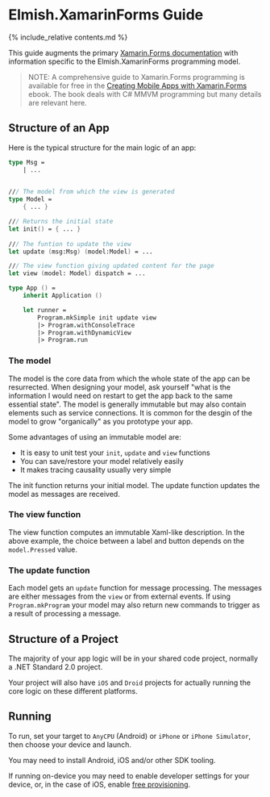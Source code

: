 Elmish.XamarinForms Guide
=======

{% include_relative contents.md %}

This guide augments the primary [Xamarin.Forms documentation](https://docs.microsoft.com/xamarin/xamarin-forms/) with information
specific to the Elmish.XamarinForms programming model.

> NOTE: A comprehensive guide to Xamarin.Forms programming is available for free
in the [Creating Mobile Apps with Xamarin.Forms](https://docs.microsoft.com/xamarin/xamarin-forms/creating-mobile-apps-xamarin-forms/) ebook.
The book deals with C# MMVM programming but many details are relevant here.


Structure of an App
------

Here is the typical structure for the main logic of an app:
```fsharp
type Msg =
    | ...
    

/// The model from which the view is generated
type Model = 
    { ... }

/// Returns the initial state
let init() = { ... }
    
/// The funtion to update the view
let update (msg:Msg) (model:Model) = ...

/// The view function giving updated content for the page
let view (model: Model) dispatch = ...

type App () = 
    inherit Application ()

    let runner = 
        Program.mkSimple init update view
        |> Program.withConsoleTrace
        |> Program.withDynamicView
        |> Program.run
```



### The model

The model is the core data from which the whole state of the app can be resurrected.  When designing your model,
ask yourself  "what is the information I would need on restart to get the app back to the same essential state". The model is generally immutable but may also contain elements such as service connections.
It is common for the desgin of the model to grow "organically" as you prototype your app.

Some advantages of using an immutable model are:

* It is easy to unit test your `init`, `update` and `view` functions
* You can save/restore your model relatively easily
* It makes tracing causality usually very simple

The init function returns your initial model.  The update function updates the model as messages are received.

### The view function

The view function computes an immutable Xaml-like description. In the above example, the choice between a label and button depends on the `model.Pressed` value.

### The update function

Each model gets an `update` function for message processing. The messages are either messages from the `view` or from external events.
If using `Program.mkProgram` your model may also return new commands to trigger as a result of processing a message.

Structure of a Project
------

The majority of your app logic will be in your shared code project, normally a .NET Standard 2.0 project.

Your project will also have `iOS` and `Droid` projects for actually running the core logic on these different platforms.  

Running 
------

To run, set your target to `AnyCPU` (Android) or `iPhone` or `iPhone Simulator`, then choose your device and launch.

You may need to install Android, iOS and/or other SDK tooling.  

If running on-device you may need to enable developer settings for your device,
or, in the case of iOS, enable [free provisioning](https://docs.microsoft.com/xamarin/ios/get-started/installation/device-provisioning/free-provisioning).

